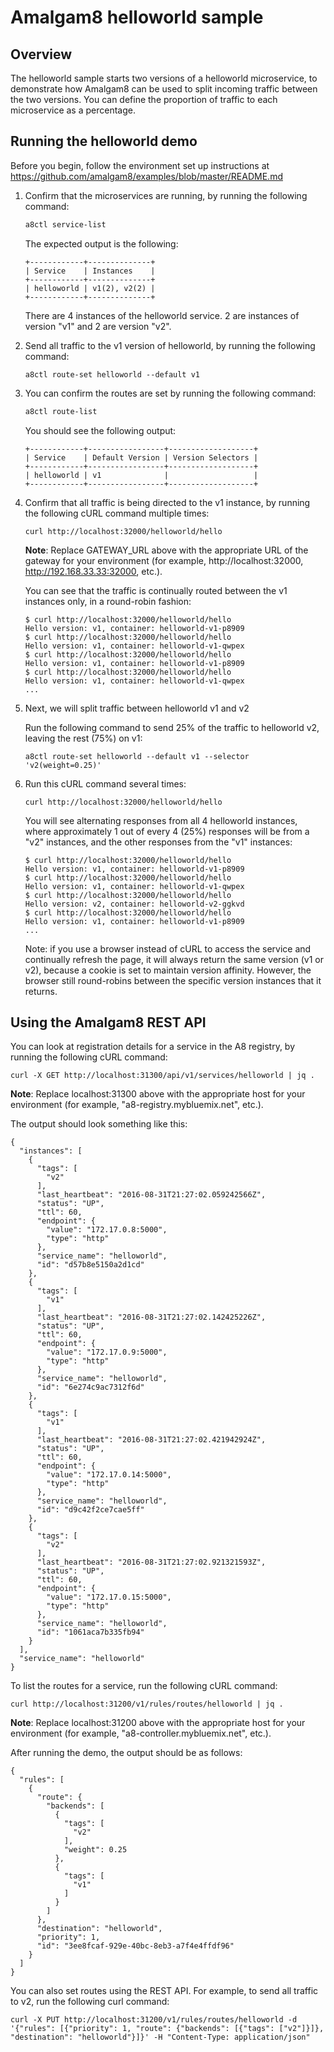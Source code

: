 # Amalgam8 helloworld sample

## Overview

The helloworld sample starts two versions of a helloworld microservice, to demonstrate how Amalgam8 can be used to split 
incoming traffic between the two versions. You can define the proportion of traffic to each microservice as a percentage.

## Running the helloworld demo

Before you begin, follow the environment set up instructions at https://github.com/amalgam8/examples/blob/master/README.md

1. Confirm that the microservices are running, by running the following command:

    ```bash
    a8ctl service-list
    ```
    
    The expected output is the following:
    
    ```
    +------------+--------------+
    | Service    | Instances    |
    +------------+--------------+
    | helloworld | v1(2), v2(2) |
    +------------+--------------+
    ```

    There are 4 instances of the helloworld service. 2 are instances of version "v1" and 2 are version "v2". 

1. Send all traffic to the v1 version of helloworld, by running the following command:

    ```
    a8ctl route-set helloworld --default v1
    ```

1. You can confirm the routes are set by running the following command:

    ```bash
    a8ctl route-list
    ```

    You should see the following output:

    ```
    +------------+-----------------+-------------------+
    | Service    | Default Version | Version Selectors |
    +------------+-----------------+-------------------+
    | helloworld | v1              |                   |
    +------------+-----------------+-------------------+
    ```

1. Confirm that all traffic is being directed to the v1 instance, by running the following cURL command multiple times:

    ```
    curl http://localhost:32000/helloworld/hello
    ```

    **Note**: Replace GATEWAY_URL above with the appropriate URL of the gateway
    for your environment (for example, http://localhost:32000, http://192.168.33.33:32000, etc.).

    You can see that the traffic is continually routed between the v1 instances only, in a round-robin fashion:

    ```
    $ curl http://localhost:32000/helloworld/hello
    Hello version: v1, container: helloworld-v1-p8909
    $ curl http://localhost:32000/helloworld/hello
    Hello version: v1, container: helloworld-v1-qwpex
    $ curl http://localhost:32000/helloworld/hello
    Hello version: v1, container: helloworld-v1-p8909
    $ curl http://localhost:32000/helloworld/hello
    Hello version: v1, container: helloworld-v1-qwpex
    ...
    ```

1. Next, we will split traffic between helloworld v1 and v2

    Run the following command to send 25% of the traffic to helloworld v2, leaving the rest (75%) on v1:
    
    ```
    a8ctl route-set helloworld --default v1 --selector 'v2(weight=0.25)'
    ```

1. Run this cURL command several times:

    ```
    curl http://localhost:32000/helloworld/hello
    ```

    You will see alternating responses from all 4 helloworld instances, where approximately 1 out of every 4 (25%) responses
    will be from a "v2" instances, and the other responses from the "v1" instances:

    ```
    $ curl http://localhost:32000/helloworld/hello
    Hello version: v1, container: helloworld-v1-p8909
    $ curl http://localhost:32000/helloworld/hello
    Hello version: v1, container: helloworld-v1-qwpex
    $ curl http://localhost:32000/helloworld/hello
    Hello version: v2, container: helloworld-v2-ggkvd
    $ curl http://localhost:32000/helloworld/hello
    Hello version: v1, container: helloworld-v1-p8909
    ...
    ```

    Note: if you use a browser instead of cURL to access the service and continually refresh the page, 
    it will always return the same version (v1 or v2), because a cookie is set to maintain version affinity.
    However, the browser still round-robins between the specific version instances that it returns.

## Using the Amalgam8 REST API

You can look at registration details for a service in the A8 registry, by running the following cURL command:

```
curl -X GET http://localhost:31300/api/v1/services/helloworld | jq .
```

**Note**: Replace localhost:31300 above with the appropriate host
for your environment (for example, "a8-registry.mybluemix.net", etc.).

The output should look something like this:

```
{
  "instances": [
    {
      "tags": [
        "v2"
      ],
      "last_heartbeat": "2016-08-31T21:27:02.059242566Z",
      "status": "UP",
      "ttl": 60,
      "endpoint": {
        "value": "172.17.0.8:5000",
        "type": "http"
      },
      "service_name": "helloworld",
      "id": "d57b8e5150a2d1cd"
    },
    {
      "tags": [
        "v1"
      ],
      "last_heartbeat": "2016-08-31T21:27:02.142425226Z",
      "status": "UP",
      "ttl": 60,
      "endpoint": {
        "value": "172.17.0.9:5000",
        "type": "http"
      },
      "service_name": "helloworld",
      "id": "6e274c9ac7312f6d"
    },
    {
      "tags": [
        "v1"
      ],
      "last_heartbeat": "2016-08-31T21:27:02.421942924Z",
      "status": "UP",
      "ttl": 60,
      "endpoint": {
        "value": "172.17.0.14:5000",
        "type": "http"
      },
      "service_name": "helloworld",
      "id": "d9c42f2ce7cae5ff"
    },
    {
      "tags": [
        "v2"
      ],
      "last_heartbeat": "2016-08-31T21:27:02.921321593Z",
      "status": "UP",
      "ttl": 60,
      "endpoint": {
        "value": "172.17.0.15:5000",
        "type": "http"
      },
      "service_name": "helloworld",
      "id": "1061aca7b335fb94"
    }
  ],
  "service_name": "helloworld"
}
```

To list the routes for a service, run the following cURL command:

```
curl http://localhost:31200/v1/rules/routes/helloworld | jq .
```

**Note**: Replace localhost:31200 above with the appropriate host
for your environment (for example, "a8-controller.mybluemix.net", etc.).

After running the demo, the output should be as follows:

```
{
  "rules": [
    {
      "route": {
        "backends": [
          {
            "tags": [
              "v2"
            ],
            "weight": 0.25
          },
          {
            "tags": [
              "v1"
            ]
          }
        ]
      },
      "destination": "helloworld",
      "priority": 1,
      "id": "3ee8fcaf-929e-40bc-8eb3-a7f4e4ffdf96"
    }
  ]
}
```

You can also set routes using the REST API. For example, to send all traffic to v2, run the following curl command:

```
curl -X PUT http://localhost:31200/v1/rules/routes/helloworld -d '{"rules": [{"priority": 1, "route": {"backends": [{"tags": ["v2"]}]}, "destination": "helloworld"}]}' -H "Content-Type: application/json"
```
